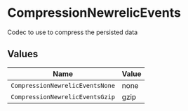 # CompressionNewrelicEvents

Codec to use to compress the persisted data


## Values

| Name                            | Value                           |
| ------------------------------- | ------------------------------- |
| `CompressionNewrelicEventsNone` | none                            |
| `CompressionNewrelicEventsGzip` | gzip                            |